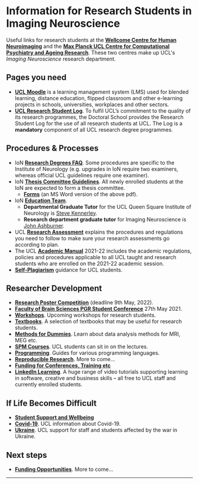# Information for Research Students in Imaging Neuroscience
Useful links for research students at the [**Wellcome Centre for Human Neuroimaging**](https://www.fil.ion.ucl.ac.uk/) and the [**Max Planck UCL Centre for Computational Psychiatry and Ageing Research**](https://www.mps-ucl-centre.mpg.de/). These two centres make up UCL's *Imaging Neuroscience* research department.


## Pages you need

* [**UCL Moodle**](https://moodle.ucl.ac.uk/) is a learning management system (LMS) used for blended learning, distance education, flipped classroom and other e-learning projects in schools, universities, workplaces and other sectors.
* [**UCL Research Student Log**](https://researchlog.grad.ucl.ac.uk/). To fulfil UCL’s commitment to the quality of its research programmes, the Doctoral School provides the Research Student Log for the use of all research students at UCL. The Log is a **mandatory** component of all UCL research degree programmes.


## Procedures & Processes

* IoN [**Research Degrees FAQ**](https://www.ucl.ac.uk/ion/research-degree-faqs). Some procedures are specific to the Institute of Neurology (e.g. upgrades in IoN require two examiners, whereas official UCL guidelines require one examiner).
* IoN [**Thesis Committee Guidelines**](https://www.ucl.ac.uk/ion/sites/ion/files/ion_tc_guidelines_july_2021_0.pdf). All newly enrolled students at the IoN are expected to form a thesis committee.
    - [**Forms**](https://www.ucl.ac.uk/ion/sites/ion/files/ion_tc_guidelines_july_2021_0.docx) (an MS Word version of the above pdf).
* IoN [**Education Team**](https://www.ucl.ac.uk/ion/study/education-team-contacts).
    - **Departmental Graduate Tutor** for the UCL Queen Square Institute of Neurology is [Steve Kennerley](https://iris.ucl.ac.uk/iris/browse/profile?upi=SWKEN38).
    - **Research department graduate tutor** for Imaging Neuroscience is [John Ashburner](https://iris.ucl.ac.uk/iris/browse/profile?upi=JTASH57).
* UCL [**Research Assessment**](https://www.ucl.ac.uk/students/exams-and-assessments/research-assessments) explains the procedures and regulations you need to follow to make sure your research assessments go according to plan.
* The UCL [**Academic Manual**](https://www.ucl.ac.uk/academic-manual/node/19) 2021-22 includes the academic regulations, policies and procedures applicable to all UCL taught and research students who are enrolled on the 2021-22 academic session.
* [**Self-Plagiarism**](https://www.grad.ucl.ac.uk/essinfo/guidance-on-selfplagiarism/) guidance for UCL students.

## Researcher Development

* [**Research Poster Competition**](https://www.grad.ucl.ac.uk/comp/2021-2022/research-poster-competition/) (deadline 9th May, 2022).
* [**Faculty of Brain Sciences PGR Student Conference**](https://www.ucl.ac.uk/ion/news/2021/jun/1st-faculty-brain-sciences-pgr-student-conference-2021) 27th May 2021.
* [**Workshops**](Workshops.md). Upcoming workshops for research students.
* [**Textbooks**](Textbooks.md). A selection of textbooks that may be useful for research students.
* [**Methods for Dummies**](https://www.fil.ion.ucl.ac.uk/mfd/). Learn about data analysis methods for MRI, MEG etc.
* [**SPM Courses**](https://www.fil.ion.ucl.ac.uk/spm/course/). UCL students can sit in on the lectures.
* [**Programming**](Programming.md). Guides for various programming languages.
* [**Reproducible Research**](Reproducible_Research.md). More to come...
* [**Funding for Conferences, Training etc**](RD_Funding.md)
* [**LinkedIn Learning**](https://www.ucl.ac.uk/isd/linkedin-learning). A huge range of video tutorials supporting learning in software, creative and business skills – all free to UCL staff and currently enrolled students.

## If Life Becomes Difficult

* [**Student Support and Wellbeing**](Support.md)
* [**Covid-19**](https://www.ucl.ac.uk/coronavirus/). UCL information about Covid-19.
* [**Ukraine**](https://www.ucl.ac.uk/news/2022/feb/support-staff-and-students-affected-war-ukraine?utm_source=UCL%20%28Internal%20Communications%29&utm_medium=email&utm_campaign=13033984_Provost%20all%20staff%20-%20Ukraine%201%20March%202022&utm_content=current%20statement%20outlining%20guidance%20and%20support%20here). UCL support for staff and students affected by the war in Ukraine.

## Next steps

* [**Funding Opportunities**](Funding.md). More to come...


---
